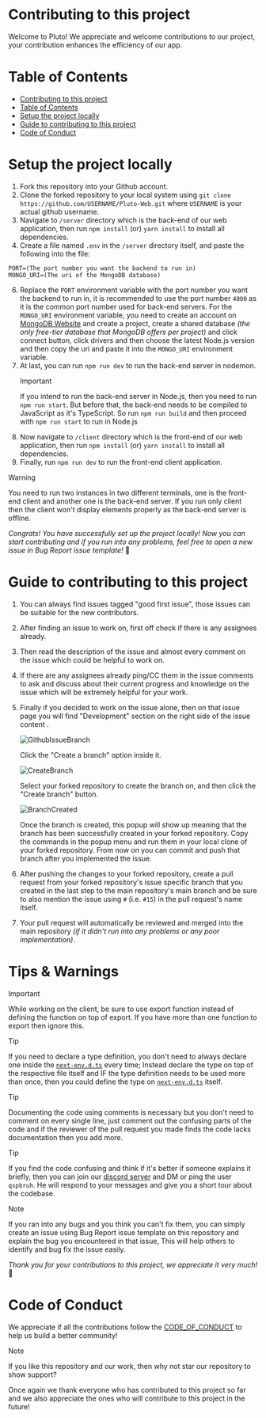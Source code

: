 # Contributing to this project

Welcome to Pluto! We appreciate and welcome contributions to our project, your contribution enhances the efficiency of our app.

# Table of Contents

- [Contributing to this project](#contributing-to-this-project)
- [Table of Contents](#table-of-contents)
- [Setup the project locally](#setup-the-project-locally)
- [Guide to contributing to this project](#guide-to-contributing-to-this-project)
- [Code of Conduct](#code-of-conduct)

# Setup the project locally

1. Fork this repository into your Github account.
2. Clone the forked repository to your local system using `git clone https://github.com/USERNAME/Pluto-Web.git` where `USERNAME` is your actual github username.
3. Navigate to `/server` directory which is the back-end of our web application, then run `npm install` (or) `yarn install` to install all dependencies.
4. Create a file named `.env` in the `/server` directory itself, and paste the following into the file:

```
PORT=(The port number you want the backend to run in)
MONGO_URI=(The uri of the MongoDB database)
```

6. Replace the `PORT` environment variable with the port number you want the backend to run in, it is recommended to use the port number `4000` as it is the common port number used for back-end servers. For the `MONGO_URI` environment variable, you need to create an account on [MongoDB Website](https://www.mongodb.com/) and create a project, create a shared database _(the only free-tier database that MongoDB offers per project)_ and click connect button, click drivers and then choose the latest Node.js version and then copy the uri and paste it into the `MONGO_URI` environment variable.
7. At last, you can run `npm run dev` to run the back-end server in nodemon.
   > [!IMPORTANT]
   > If you intend to run the back-end server in Node.js, then you need to run `npm run start`. But before that, the back-end needs to be compiled to JavaScript as it's TypeScript. So run `npm run build` and then proceed with `npm run start` to run in Node.js
8. Now navigate to `/client` directory which is the front-end of our web application, then run `npm install` (or) `yarn install` to install all dependencies.
9. Finally, run `npm run dev` to run the front-end client application.

> [!WARNING]
> You need to run two instances in two different terminals, one is the front-end client and another one is the back-end server. If you run only client then the client won't display elements properly as the back-end server is offline.

_Congrats! You have successfully set up the project locally! Now you can start contributing and if you run into any problems, feel free to open a new issue in Bug Report issue template!_ 🥳

# Guide to contributing to this project

1. You can always find issues tagged "good first issue", those issues can be suitable for the new contributors.

2. After finding an issue to work on, first off check if there is any assignees already.

3. Then read the description of the issue and almost every comment on the issue which could be helpful to work on.

4. If there are any assignees already ping/CC them in the issue comments to ask and discuss about their current progress and knowledge on the issue which will be extremely helpful for your work.

5. Finally if you decided to work on the issue alone, then on that issue page you will find "Development" section on the right side of the issue content .

   ![GithubIssueBranch](./imgs_for_docs/GithubIssueBranch.png)

   Click the "Create a branch" option inside it.

   ![CreateBranch](./imgs_for_docs/CreateBranch.png)

   Select your forked repository to create the branch on, and then click the "Create branch" button.

   ![BranchCreated](./imgs_for_docs/BranchCreated.png)

   Once the branch is created, this popup will show up meaning that the branch has been successfully created in your forked repository. Copy the commands in the popup menu and run them in your local clone of your forked repository. From now on you can commit and push that branch after you implemented the issue.

6. After pushing the changes to your forked repository, create a pull request from your forked repository's issue specific branch that you created in the last step to the main repository's main branch and be sure to also mention the issue using `#` (i.e. `#15`) in the pull request's name itself.
7. Your pull request will automatically be reviewed and merged into the main repository _(if it didn't run into any problems or any poor implementation)_.

# Tips & Warnings

> [!IMPORTANT]
> While working on the client, be sure to use export function instead of defining the function on top of export. If you have more than one function to export then ignore this.

> [!TIP]
> If you need to declare a type definition, you don't need to always declare one inside the [`next-env.d.ts`](./client/next-env.d.ts) every time; Instead declare the type on top of the respective file itself and IF the type definition needs to be used more than once, then you could define the type on [`next-env.d.ts`](./client/next-env.d.ts) itself.

> [!TIP]
> Documenting the code using comments is necessary but you don't need to comment on every single line, just comment out the confusing parts of the code and if the reviewer of the pull request you made finds the code lacks documentation then you add more.

> [!TIP]
> If you find the code confusing and think if it's better if someone explains it briefly, then you can join our [discord server](https://discord.gg/QrrPPuvEN3) and DM or ping the user `qspbruh`. He will respond to your messages and give you a short tour about the codebase.

> [!NOTE]
> If you ran into any bugs and you think you can't fix them, you can simply create an issue using Bug Report issue template on this repository and explain the bug you encountered in that issue, This will help others to identify and bug fix the issue easily.

_Thank you for your contributions to this project, we appreciate it very much!_ 🥳

# Code of Conduct

We appreciate if all the contributions follow the [CODE_OF_CONDUCT](./CODE_OF_CONDUCT.md) to help us build a better community!

> [!NOTE]
> If you like this repository and our work, then why not star our repository to show support?

Once again we thank everyone who has contributed to this project so far and we also appreciate the ones who will contribute to this project in the future!

